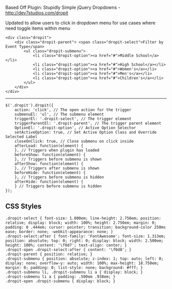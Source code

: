 Based Off Plugin: Stupidly Simple jQuery Dropdowns - http://dev7studios.com/dropit

Updated to allow users to click in dropdown menu for use cases where need toggle items within menu


    <div class="dropit">
        <div class="dropit-parent"> <span class="dropit-select">Filter by Event Type</span>
            <ul class="dropit-submenu">
                <li class="dropit-option"><a href="#">Middle School</a></li>
                <li class="dropit-option"><a href="#">High School</a></li>
                <li class="dropit-option"><a href="#">Women's</a></li>
                <li class="dropit-option"><a href="#">Men's</a></li>
                <li class="dropit-option"><a href="#">Children's</a></li>
            </ul>
        </div>
    </div>


----------


    $('.dropit').dropit({
	    action: 'click', // The open action for the trigger
	    submenuEl: 'ul', // The submenu element
	    triggerEl: '.dropit-select', // The trigger element
	    triggerParentEl: '.dropit-parent', // The trigger parent element
	    OptionEl: '.dropit-option', // Active Option Selector
	    setActiveOption: true, // Set Active Option Class and Override Selected Label
	    closeOnClick: true, // Close submenu on click inside
	    afterLoad: function(element) {
	    }, // Triggers when plugin has loaded
	    beforeShow: function(element) {
	    }, // Triggers before submenu is shown
	    afterShow: function(element) {
	    }, // Triggers after submenu is shown
	    beforeHide: function(element) {
	    }, // Triggers before submenu is hidden
	    afterHide: function(element) {
	    } // Triggers before submenu is hidden
    });

CSS Styles
----------

    .dropit-select { font-size: 1.000em; line-height: 2.750em; position: relative; display: block; width: 100%; height: 2.750em; margin: 0; padding: 0 .444em; cursor: pointer; transition: background-color 250ms ease; border: none; -webkit-appearance: none; }
    .dropit-select:after { font-family: 'FontAwesome'; font-size: 1.313em; position: absolute; top: 0; right: 0; display: block; width: 2.500em; height: 100%; content: '\f0d7'; text-align: center; }
    .dropit-open .dropit-select:after { content: '\f0d8'; }
    .dropit-parent { position: relative; }
    .dropit-submenu { position: absolute; z-index: 1; top: auto; left: 0; display: none; overflow-y: auto; width: 100%; max-height: 18.750em; margin: 0; padding: 0; list-style: none; background: #fff; }
    .dropit-submenu li, .dropit-submenu li a { display: block; }
    .dropit-submenu li a { padding: .500em .938em; }
    .dropit-open .dropit-submenu { display: block; }

